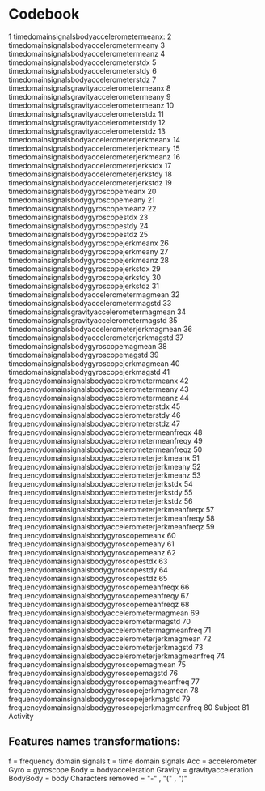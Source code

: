 # Codebook
1 timedomainsignalsbodyaccelerometermeanx:
2 timedomainsignalsbodyaccelerometermeany
3 timedomainsignalsbodyaccelerometermeanz
4 timedomainsignalsbodyaccelerometerstdx
5 timedomainsignalsbodyaccelerometerstdy
6 timedomainsignalsbodyaccelerometerstdz
7 timedomainsignalsgravityaccelerometermeanx
8 timedomainsignalsgravityaccelerometermeany
9 timedomainsignalsgravityaccelerometermeanz
10 timedomainsignalsgravityaccelerometerstdx
11 timedomainsignalsgravityaccelerometerstdy
12 timedomainsignalsgravityaccelerometerstdz
13 timedomainsignalsbodyaccelerometerjerkmeanx
14 timedomainsignalsbodyaccelerometerjerkmeany
15 timedomainsignalsbodyaccelerometerjerkmeanz
16 timedomainsignalsbodyaccelerometerjerkstdx
17 timedomainsignalsbodyaccelerometerjerkstdy
18 timedomainsignalsbodyaccelerometerjerkstdz
19 timedomainsignalsbodygyroscopemeanx
20 timedomainsignalsbodygyroscopemeany
21 timedomainsignalsbodygyroscopemeanz
22 timedomainsignalsbodygyroscopestdx
23 timedomainsignalsbodygyroscopestdy
24 timedomainsignalsbodygyroscopestdz
25 timedomainsignalsbodygyroscopejerkmeanx
26 timedomainsignalsbodygyroscopejerkmeany
27 timedomainsignalsbodygyroscopejerkmeanz
28 timedomainsignalsbodygyroscopejerkstdx
29 timedomainsignalsbodygyroscopejerkstdy
30 timedomainsignalsbodygyroscopejerkstdz
31 timedomainsignalsbodyaccelerometermagmean
32 timedomainsignalsbodyaccelerometermagstd
33 timedomainsignalsgravityaccelerometermagmean
34 timedomainsignalsgravityaccelerometermagstd
35 timedomainsignalsbodyaccelerometerjerkmagmean
36 timedomainsignalsbodyaccelerometerjerkmagstd
37 timedomainsignalsbodygyroscopemagmean
38 timedomainsignalsbodygyroscopemagstd
39 timedomainsignalsbodygyroscopejerkmagmean
40 timedomainsignalsbodygyroscopejerkmagstd
41 frequencydomainsignalsbodyaccelerometermeanx
42 frequencydomainsignalsbodyaccelerometermeany
43 frequencydomainsignalsbodyaccelerometermeanz
44 frequencydomainsignalsbodyaccelerometerstdx
45 frequencydomainsignalsbodyaccelerometerstdy
46 frequencydomainsignalsbodyaccelerometerstdz
47 frequencydomainsignalsbodyaccelerometermeanfreqx
48 frequencydomainsignalsbodyaccelerometermeanfreqy
49 frequencydomainsignalsbodyaccelerometermeanfreqz
50 frequencydomainsignalsbodyaccelerometerjerkmeanx
51 frequencydomainsignalsbodyaccelerometerjerkmeany
52 frequencydomainsignalsbodyaccelerometerjerkmeanz
53 frequencydomainsignalsbodyaccelerometerjerkstdx
54 frequencydomainsignalsbodyaccelerometerjerkstdy
55 frequencydomainsignalsbodyaccelerometerjerkstdz
56 frequencydomainsignalsbodyaccelerometerjerkmeanfreqx
57 frequencydomainsignalsbodyaccelerometerjerkmeanfreqy
58 frequencydomainsignalsbodyaccelerometerjerkmeanfreqz
59 frequencydomainsignalsbodygyroscopemeanx
60 frequencydomainsignalsbodygyroscopemeany
61 frequencydomainsignalsbodygyroscopemeanz
62 frequencydomainsignalsbodygyroscopestdx
63 frequencydomainsignalsbodygyroscopestdy
64 frequencydomainsignalsbodygyroscopestdz
65 frequencydomainsignalsbodygyroscopemeanfreqx
66 frequencydomainsignalsbodygyroscopemeanfreqy
67 frequencydomainsignalsbodygyroscopemeanfreqz
68 frequencydomainsignalsbodyaccelerometermagmean
69 frequencydomainsignalsbodyaccelerometermagstd
70 frequencydomainsignalsbodyaccelerometermagmeanfreq
71 frequencydomainsignalsbodyaccelerometerjerkmagmean
72 frequencydomainsignalsbodyaccelerometerjerkmagstd
73 frequencydomainsignalsbodyaccelerometerjerkmagmeanfreq
74 frequencydomainsignalsbodygyroscopemagmean
75 frequencydomainsignalsbodygyroscopemagstd
76 frequencydomainsignalsbodygyroscopemagmeanfreq
77 frequencydomainsignalsbodygyroscopejerkmagmean
78 frequencydomainsignalsbodygyroscopejerkmagstd
79 frequencydomainsignalsbodygyroscopejerkmagmeanfreq
80 Subject
81 Activity


## Features names transformations:
f = frequency domain signals
t = time domain signals
Acc = accelerometer
Gyro = gyroscope
Body = bodyacceleration
Gravity = gravityacceleration
BodyBody = body
Characters removed = "-" , "(" , ")"
